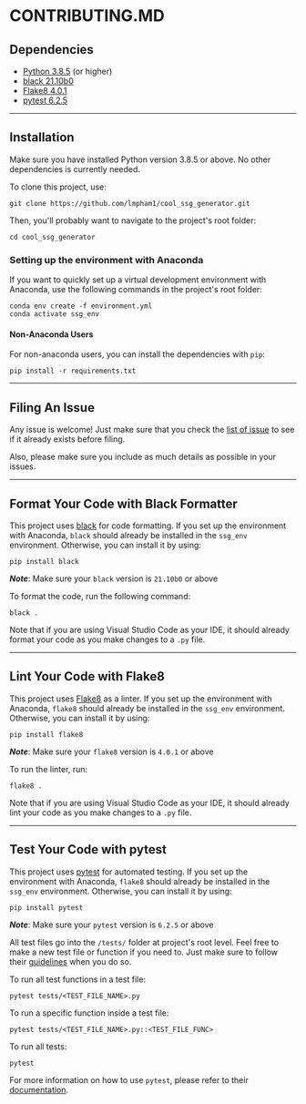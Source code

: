 # CONTRIBUTING.MD

## Dependencies
- [Python 3.8.5](https://www.python.org/downloads/) (or higher)
- [black 21.10b0](https://pypi.org/project/black/)
- [Flake8 4.0.1](https://flake8.pycqa.org/en/latest/index.html)
- [pytest 6.2.5](https://docs.pytest.org/en/latest/)

***

## Installation
Make sure you have installed Python version 3.8.5 or above. No other dependencies is currently needed.

To clone this project, use:
```console
git clone https://github.com/lmpham1/cool_ssg_generator.git
```
Then, you'll probably want to navigate to the project's root folder:
```console
cd cool_ssg_generator
```

### Setting up the environment with Anaconda
If you want to quickly set up a virtual development environment with Anaconda, use the following commands in the project's root folder:
```console
conda env create -f environment.yml
conda activate ssg_env
```

#### Non-Anaconda Users
For non-anaconda users, you can install the dependencies with `pip`:
```console
pip install -r requirements.txt
```

***

## Filing An Issue
Any issue is welcome! Just make sure that you check the [list of issue](https://github.com/lmpham1/cool_ssg_generator/issues) to see if it already exists before filing.

Also, please make sure you include as much details as possible in your issues.

***

## Format Your Code with Black Formatter
This project uses [black](https://pypi.org/project/black/) for code formatting. If you set up the environment with Anaconda, `black` should already be installed in the `ssg_env` environment. Otherwise, you can install it by using:
```console
pip install black
```
***Note***: Make sure your `black` version is `21.10b0` or above

To format the code, run the following command:
```console
black .
```

Note that if you are using Visual Studio Code as your IDE, it should already format your code as you make changes to a `.py` file.

***

## Lint Your Code with Flake8
This project uses [Flake8](https://flake8.pycqa.org/en/latest/index.html) as a linter. If you set up the environment with Anaconda, `flake8` should already be installed in the `ssg_env` environment. Otherwise, you can install it by using:
```console
pip install flake8
```
***Note***: Make sure your `flake8` version is `4.0.1` or above

To run the linter, run:
```console
flake8 .
```
Note that if you are using Visual Studio Code as your IDE, it should already lint your code as you make changes to a `.py` file.

***

## Test Your Code with pytest
This project uses [pytest](https://docs.pytest.org/en/latest/) for automated testing. If you set up the environment with Anaconda, `flake8` should already be installed in the `ssg_env` environment. Otherwise, you can install it by using:
```console
pip install pytest
```
***Note***: Make sure your `pytest` version is `6.2.5` or above

All test files go into the `/tests/` folder at project's root level. Feel free to make a new test file or function if you need to. Just make sure to follow their [guidelines](https://docs.pytest.org/en/6.2.x/goodpractices.html) when you do so.

To run all test functions in a test file:
```console
pytest tests/<TEST_FILE_NAME>.py
```

To run a specific function inside a test file:
```console
pytest tests/<TEST_FILE_NAME>.py::<TEST_FILE_FUNC>
```

To run all tests:
```console
pytest
```

For more information on how to use `pytest`, please refer to their [documentation](https://docs.pytest.org/en/latest/how-to/index.html).
